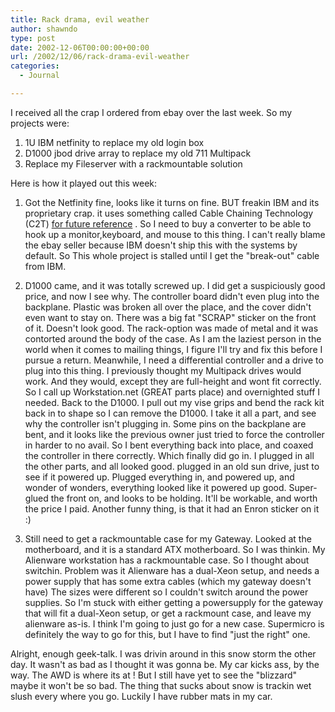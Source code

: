 ```yaml
---
title: Rack drama, evil weather
author: shawndo
type: post
date: 2002-12-06T00:00:00+00:00
url: /2002/12/06/rack-drama-evil-weather
categories:
  - Journal

---
```

I received all the crap I ordered from ebay over the last week. So my projects were:  
  
1. 1U IBM netfinity to replace my old login box  
2. D1000 jbod drive array to replace my old 711 Multipack  
3. Replace my Fileserver with a rackmountable solution  
  
Here is how it played out this week:  
  
1. Got the Netfinity fine, looks like it turns on fine. BUT freakin IBM and its proprietary crap. it uses something called Cable Chaining Technology (C2T) [for future reference](#) . So I need to buy a converter to be able to hook up a monitor,keyboard, and mouse to this thing. I can't really blame the ebay seller because IBM doesn't ship this with the systems by default. So This whole project is stalled until I get the "break-out" cable from IBM.  
  
2. D1000 came, and it was totally screwed up. I did get a suspiciously good price, and now I see why. The controller board didn't even plug into the backplane. Plastic was broken all over the place, and the cover didn't even want to stay on. There was a big fat "SCRAP" sticker on the front of it. Doesn't look good. The rack-option was made of metal and it was contorted around the body of the case. As I am the laziest person in the world when it comes to mailing things, I figure I'll try and fix this before I pursue a return. Meanwhile, I need a differential controller and a drive to plug into this thing. I previously thought my Multipack drives would work. And they would, except they are full-height and wont fit correctly. So I call up Workstation.net (GREAT parts place) and overnighted stuff I needed. Back to the D1000. I pull out my vise grips and bend the rack kit back in to shape so I can remove the D1000. I take it all a part, and see why the controller isn't plugging in. Some pins on the backplane are bent, and it looks like the previous owner just tried to force the controller in harder to no avail. So I bent everything back into place, and coaxed the controller in there correctly. Which finally did go in. I plugged in all the other parts, and all looked good. plugged in an old sun drive, just to see if it powered up. Plugged everything in, and powered up, and wonder of wonders, everything looked like it powered up good. Super-glued the front on, and looks to be holding. It'll be workable, and worth the price I paid. Another funny thing, is that it had an Enron sticker on it :)  
  
3. Still need to get a rackmountable case for my Gateway. Looked at the motherboard, and it is a standard ATX motherboard. So I was thinkin. My Alienware workstation has a rackmountable case. So I thought about switchin. Problem was it Alienware has a dual-Xeon setup, and needs a power supply that has some extra cables (which my gateway doesn't have) The sizes were different so I couldn't switch around the power supplies. So I'm stuck with either getting a powersupply for the gateway that will fit a dual-Xeon setup, or get a rackmount case, and leave my alienware as-is. I think I'm going to just go for a new case. Supermicro is definitely the way to go for this, but I have to find "just the right" one.  
  
Alright, enough geek-talk. I was drivin around in this snow storm the other day. It wasn't as bad as I thought it was gonna be. My car kicks ass, by the way. The AWD is where its at ! But I still have yet to see the "blizzard" maybe it won't be so bad. The thing that sucks about snow is trackin wet slush every where you go. Luckily I have rubber mats in my car.